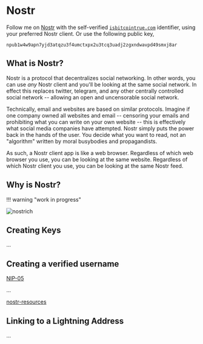 <!--
For we wrestle not against flesh and blood, but against principalities, against powers, against the rulers of the darkness of this world, against spiritual wickedness in high places.

 - Ephesians 6:1

-->

# Nostr

Follow me on 
 [Nostr](https://iris.to/isbitcointrue.com)
 with the self-verified
 [`isbitcointrue.com`](https://iris.to/isbitcointrue.com)
 identifier,
 using your preferred Nostr client.
Or use the following public key,

`npub1w4w9apn7yjd3atqzu3f4umctxpx2u3tcq3uadj2zgxndwavpd49smxj8ar`








## What is Nostr?

Nostr is a protocol that decentralizes social networking.
In other words, you can use *any* Nostr client and you'll be
 looking at the same social network.
In effect this replaces twitter, telegram, and any other
 centrally controlled social network -- allowing
 an open and uncensorable social network.

Technically, email and websites are based on
 similar protocols.
Imagine if one company owned all websites and email --
 censoring your emails and prohibiting what you
 can write on your own website --
 this is effectively what social media companies
 have attempted.
Nostr simply puts the power back in the hands
 of the user.
You decide what you want to read, not an "algorithm"
 written by moral busybodies and propagandists.

As such, a Nostr client app is like a web browser.
Regardless of which web browser you use,
 you can be looking at the same website.
Regardless of which Nostr client you use,
 you can be looking at the same Nostr feed.




## Why is Nostr?



!!! warning "work in progress"

![nostrich](/images/nostrich.jpeg)





## Creating Keys

...




## Creating a verified username


[NIP-05](https://github.com/nostr-protocol/nips/blob/master/05.md)

...


[nostr-resources](https://nostr-resources.com/)






## Linking to a Lightning Address

...

